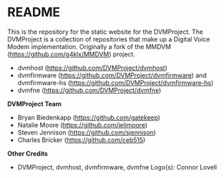 # README

This is the repository for the static website for the DVMProject. The DVMProject is a collection of repositories that make up a Digital Voice Modem implementation. Originally a fork of the MMDVM (https://github.com/g4klx/MMDVM) project.

- dvmhost (https://github.com/DVMProject/dvmhost)
- dvmfirmware (https://github.com/DVMProject/dvmfirmware) and dvmfirmware-hs (https://github.com/DVMProject/dvmfirmware-hs)
- dvmfne (https://github.com/DVMProject/dvmfne)

**DVMProject Team**
- Bryan Biedenkapp (https://github.com/gatekeep) 
- Natalie Moore (https://github.com/jelimoore)
- Steven Jennison (https://github.com/sjennison)
- Charles Bricker (https://github.com/ceb515)

**Other Credits**
- DVMProject, dvmhost, dvmfirmware, dvmfne Logo(s): Connor Lovell

